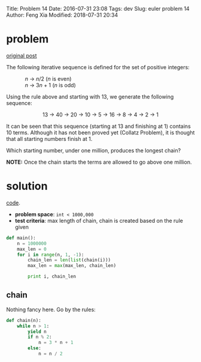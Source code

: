 Title: Problem 14
Date: 2016-07-31 23:08
Tags: dev
Slug: euler problem 14
Author: Feng Xia
Modified: 2018-07-31 20:34


# problem

[original post][1]

<div class="problem_content" role="problem">
<p>The following iterative sequence is defined for the set of positive integers:</p>
<p style="margin-left:50px;"><var>n</var> → <var>n</var>/2 (<var>n</var> is even)<br><var>n</var> → 3<var>n</var> + 1 (<var>n</var> is odd)</p>
<p>Using the rule above and starting with 13, we generate the following sequence:</p>
<div style="text-align:center;">13 → 40 → 20 → 10 → 5 → 16 → 8 → 4 → 2 → 1</div>
<p>It can be seen that this sequence (starting at 13 and finishing at 1) contains 10 terms. Although it has not been proved yet (Collatz Problem), it is thought that all starting numbers finish at 1.</p>
<p>Which starting number, under one million, produces the longest chain?</p>
<p class="note"><b>NOTE:</b> Once the chain starts the terms are allowed to go above one million.</p>
</div>

# solution

[code][2].

* **problem space**: `int < 1000,000`
* **test criteria**: max length of chain, chain is created based on
  the rule given

```python
def main():
    n = 1000000
    max_len = 0
    for i in range(n, 1, -1):
        chain_len = len(list(chain(i)))
        max_len = max(max_len, chain_len)

        print i, chain_len
```

## chain

Nothing fancy here. Go by the rules:

```python
def chain(n):
    while n > 1:
        yield n
        if n % 2:
            n = 3 * n + 1
        else:
            n = n / 2
```


[1]: https://projecteuler.net/problem=14
[2]: {filename}/downloads/euler/p14.py

